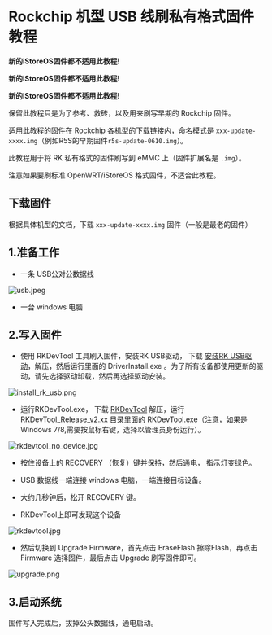 # Rockchip 机型 USB 线刷私有格式固件教程
**新的iStoreOS固件都不适用此教程!**

**新的iStoreOS固件都不适用此教程!**

**新的iStoreOS固件都不适用此教程!**

保留此教程只是为了参考、救砖，以及用来刷写早期的 Rockchip 固件。

适用此教程的固件在 Rockchip 各机型的下载链接内，命名模式是 `xxx-update-xxxx.img`（例如R5S的早期固件`r5s-update-0610.img`）。

此教程用于将 RK 私有格式的固件刷写到 eMMC 上（固件扩展名是 `.img`）。

注意如果要刷标准 OpenWRT/iStoreOS 格式固件，不适合此教程。

## 下载固件
根据具体机型的文档，下载 `xxx-update-xxxx.img` 固件（一般是最老的固件）

## 1.准备工作

* 一条 USB公对公数据线

![usb.jpeg](./install/usb.png)

* 一台 windows 电脑

## 2.写入固件

* 使用 RKDevTool 工具刷入固件，安装RK USB驱动，
下载 [安装RK USB驱动](https://download.t-firefly.com/product/Board/RK356X/Tool/Window/DriverAssitant/DriverAssitant_v5.1.1.zip)，解压，然后运行里面的 DriverInstall.exe 。为了所有设备都使用更新的驱动，请先选择驱动卸载，然后再选择驱动安装。

![install_rk_usb.png](./install/install_rk_usb.png)

* 运行RKDevTool.exe，
下载 [RKDevTool](https://download.t-firefly.com/product/Board/RK356X/Tool/Window/AndroidTool/RKDevTool_Release_v2.84.zip)
解压，运行 RKDevTool_Release_v2.xx 目录里面的 RKDevTool.exe（注意，如果是 Windows 7/8,需要按鼠标右键，选择以管理员身份运行）。

![rkdevtool_no_device.jpg](./install/rkdevtool_no_device.jpg)

* 按住设备上的 RECOVERY （恢复）键并保持，然后通电， 指示灯变绿色。

* USB 数据线一端连接 windows 电脑，一端连接目标设备。

* 大约几秒钟后，松开 RECOVERY 键。

* RKDevTool上即可发现这个设备

![rkdevtool.jpg](./install/rkdevtool.jpg)

* 然后切换到 Upgrade Firmware，首先点击 EraseFlash 擦除Flash，再点击 Firmware 选择固件，最后点击 Upgrade 刷写固件即可。

![upgrade.png](./install/upgrade.jpg)

## 3.启动系统

固件写入完成后，拔掉公头数据线，通电启动。

